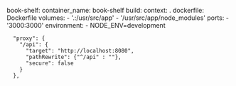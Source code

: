 book-shelf:
    container_name: book-shelf
    build:
      context: .
      dockerfile: Dockerfile
    volumes:
      - '.:/usr/src/app'
      - '/usr/src/app/node_modules'
    ports:
      - '3000:3000'
    environment:
      - NODE_ENV=development


      "proxy": {
        "/api": {
          "target": "http://localhost:8080",
          "pathRewrite": {"^/api" : ""},
          "secure": false
        }
      },
